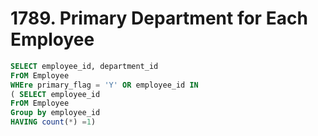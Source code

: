 # 1789. Primary Department for Each Employee

```sql
SELECT employee_id, department_id
FrOM Employee
WHEre primary_flag = 'Y' OR employee_id IN
( SELECT employee_id 
FrOM Employee
Group by employee_id
HAVING count(*) =1)
```
